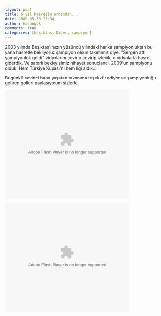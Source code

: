 ```yaml
---
layout: post
title: 6 yıl hasretin ardından...
date: 2009-05-30 23:34
author: hasangok
comments: true
categories: [beşiktaş, Diğer, şampiyon]
---
```

2003 yılında Beşiktaş'ımızın yüzüncü yılındaki harika şampiyonluktan bu yana hasretle bekliyoruz şampiyon olsun takımımız diye. "Sergen attı şampiyonluk geldi" vidyolarını çevirip çevirip izledik, o vidyolarla hasret giderdik. Ve sabırlı bekleyişimiz nihayet sonuçlandı. 2009'un şampiyonu olduk. Hem Türkiye Kupası'nı hem ligi aldık...

Bugünkü sevinci bana yaşatan takımıma teşekkür ediyor ve şampiyonluğu getiren golleri paylaşıyorum sizlerle.

<object classid="clsid:d27cdb6e-ae6d-11cf-96b8-444553540000" width="400" height="350" codebase="http://download.macromedia.com/pub/shockwave/cabs/flash/swflash.cab#version=6,0,40,0"><param name="data" value="http://rd3.videos.sapo.pt/play?file=http://rd3.videos.sapo.pt/7R4gaK1lWznMhIAQVnsm/mov/1" /><param name="src" value="http://rd3.videos.sapo.pt/play?file=http://rd3.videos.sapo.pt/7R4gaK1lWznMhIAQVnsm/mov/1" /><param name="allowfullscreen" value="true" /><embed type="application/x-shockwave-flash" width="400" height="350" src="http://rd3.videos.sapo.pt/play?file=http://rd3.videos.sapo.pt/7R4gaK1lWznMhIAQVnsm/mov/1" allowfullscreen="true" data="http://rd3.videos.sapo.pt/play?file=http://rd3.videos.sapo.pt/7R4gaK1lWznMhIAQVnsm/mov/1"></embed></object>

<object classid="clsid:d27cdb6e-ae6d-11cf-96b8-444553540000" width="400" height="350" codebase="http://download.macromedia.com/pub/shockwave/cabs/flash/swflash.cab#version=6,0,40,0"><param name="data" value="http://rd3.videos.sapo.pt/play?file=http://rd3.videos.sapo.pt/GzajzR3MadAtFZuCzu92/mov/1" /><param name="src" value="http://rd3.videos.sapo.pt/play?file=http://rd3.videos.sapo.pt/GzajzR3MadAtFZuCzu92/mov/1" /><param name="allowfullscreen" value="true" /><embed type="application/x-shockwave-flash" width="400" height="350" src="http://rd3.videos.sapo.pt/play?file=http://rd3.videos.sapo.pt/GzajzR3MadAtFZuCzu92/mov/1" allowfullscreen="true" data="http://rd3.videos.sapo.pt/play?file=http://rd3.videos.sapo.pt/GzajzR3MadAtFZuCzu92/mov/1"></embed></object>

